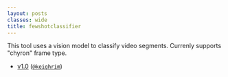 ```yaml
---
layout: posts
classes: wide
title: fewshotclassifier
---
```

This tool uses a vision model to classify video segments. Currenly supports "chyron" frame type.
- [v1.0](v1.0) ([`@keighrim`](https://github.com/keighrim))
